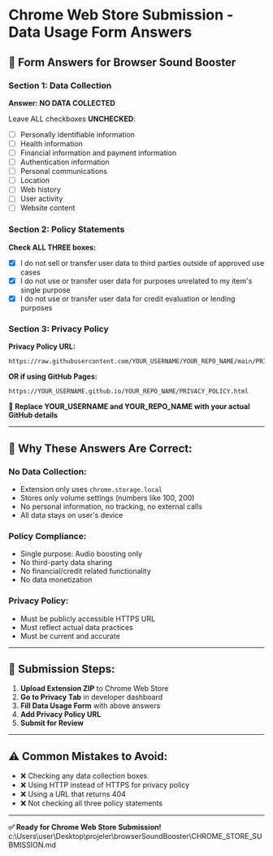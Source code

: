 # Chrome Web Store Submission - Data Usage Form Answers

## 📝 **Form Answers for Browser Sound Booster**

### **Section 1: Data Collection**
**Answer: NO DATA COLLECTED**

Leave ALL checkboxes **UNCHECKED**:
- [ ] Personally identifiable information
- [ ] Health information
- [ ] Financial information and payment information
- [ ] Authentication information
- [ ] Personal communications
- [ ] Location
- [ ] Web history
- [ ] User activity
- [ ] Website content

### **Section 2: Policy Statements**
**Check ALL THREE boxes:**

- [x] I do not sell or transfer user data to third parties outside of approved use cases
- [x] I do not use or transfer user data for purposes unrelated to my item's single purpose
- [x] I do not use or transfer user data for credit evaluation or lending purposes

### **Section 3: Privacy Policy**
**Privacy Policy URL:**
```
https://raw.githubusercontent.com/YOUR_USERNAME/YOUR_REPO_NAME/main/PRIVACY_POLICY.md
```

**OR if using GitHub Pages:**
```
https://YOUR_USERNAME.github.io/YOUR_REPO_NAME/PRIVACY_POLICY.html
```

**📝 Replace YOUR_USERNAME and YOUR_REPO_NAME with your actual GitHub details**

---

## 🎯 **Why These Answers Are Correct:**

### **No Data Collection:**
- Extension only uses `chrome.storage.local`
- Stores only volume settings (numbers like 100, 200)
- No personal information, no tracking, no external calls
- All data stays on user's device

### **Policy Compliance:**
- Single purpose: Audio boosting only
- No third-party data sharing
- No financial/credit related functionality
- No data monetization

### **Privacy Policy:**
- Must be publicly accessible HTTPS URL
- Must reflect actual data practices
- Must be current and accurate

---

## 🚀 **Submission Steps:**

1. **Upload Extension ZIP** to Chrome Web Store
2. **Go to Privacy Tab** in developer dashboard
3. **Fill Data Usage Form** with above answers
4. **Add Privacy Policy URL**
5. **Submit for Review**

---

## ⚠️ **Common Mistakes to Avoid:**

- ❌ Checking any data collection boxes
- ❌ Using HTTP instead of HTTPS for privacy policy
- ❌ Using a URL that returns 404
- ❌ Not checking all three policy statements

---

**✅ Ready for Chrome Web Store Submission!**</content>
<parameter name="filePath">c:\Users\user\Desktop\projeler\browserSoundBooster\CHROME_STORE_SUBMISSION.md